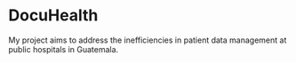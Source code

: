 # DocuHealth
My project aims to address the inefficiencies in patient data management at public hospitals in Guatemala. 
